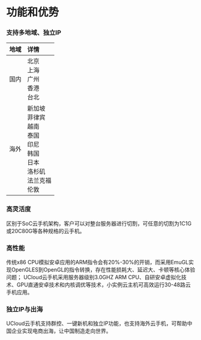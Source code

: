 <!--建议复杂操作配图说明-->
# 功能和优势
### 支持多地域、独立IP

|地域<div style="width:30px">     |详情<div style="width:30px">      |
|:---------|:-----------|
|国内  |北京<br>上海<br>广州<br>香港<br>台北        |
|海外 | 新加坡<br>菲律宾<br>越南<br>泰国<br>印尼<br>韩国<br>日本<br>洛杉矶<br>法兰克福<br>伦敦    |

 
### 高灵活度

   区别于SoC云手机架构，客户可以对整台服务器进行切割，可任意的切割为1C1G或20C80G等各种规格的云手机。
   
### 高性能

   传统x86 CPU模拟安卓应用的ARM指令会有20%-30%的开销，而采用EmuGL实现OpenGLES到OpenGL的指令转换，存在性能损耗大、延迟大、卡顿等核心体验问题；
   UCloud云手机采用服务器级别3.0GHZ ARM CPU、自研安卓虚拟化技术、GPU直通安卓技术和内核调优等技术，小实例云主机可高效运行30-48路云手机应用。
   
### 独立IP与出海
   UCloud云手机支持群控、一键新机和独立IP功能，也支持海外云手机，可帮助中国企业实现电商出海，让中国制造走向世界。
